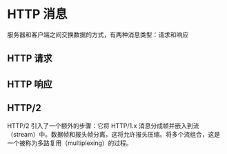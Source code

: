# HTTP 消息

服务器和客户端之间交换数据的方式，有两种消息类型：请求和响应

## HTTP 请求

## HTTP 响应

## HTTP/2

HTTP/2 引入了一个额外的步骤：它将 HTTP/1.x 消息分成帧并嵌入到流（stream）中。数据帧和报头帧分离，这将允许报头压缩。将多个流组合，这是一个被称为多路复用（multiplexing）的过程。
